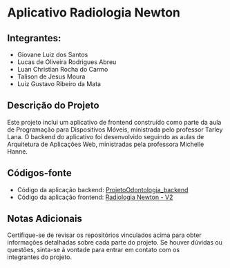 # Aplicativo Radiologia Newton

## Integrantes:

- Giovane Luiz dos Santos
- Lucas de Oliveira Rodrigues Abreu
- Luan Christian Rocha do Carmo
- Talison de Jesus Moura
- Luiz Gustavo Ribeiro da Mata

## Descrição do Projeto

Este projeto inclui um aplicativo de frontend construído como parte da aula de Programação para Dispositivos Móveis, ministrada pelo professor Tarley Lana. O backend do aplicativo foi desenvolvido seguindo as aulas de Arquitetura de Aplicações Web, ministradas pela professora Michelle Hanne.

## Códigos-fonte

- Código da aplicação backend: [ProjetoOdontologia_backend](https://github.com/devluanchristian/ProjetoOdontologia_backend)
- Código da aplicação frontend: [Radiologia Newton - V2](https://snack.expo.dev/@lucas_sangrecco/radiologia-newton---v2)

## Notas Adicionais

Certifique-se de revisar os repositórios vinculados acima para obter informações detalhadas sobre cada parte do projeto. Se houver dúvidas ou questões, sinta-se à vontade para entrar em contato com os integrantes do projeto.

